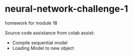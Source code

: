 # neural-network-challenge-1
homework for module 18


Source code assistance from colab assist:
-  Compile sequential model
-  Loading Model to new object

